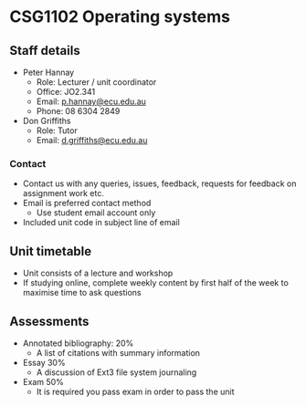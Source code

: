 # CSG1102 Operating systems

## Staff details

- Peter Hannay
	- Role: Lecturer / unit coordinator
	- Office: JO2.341
	- Email: p.hannay@ecu.edu.au
	- Phone: 08 6304 2849
- Don Griffiths
	- Role: Tutor
	- Email: d.griffiths@ecu.edu.au

### Contact

- Contact us with any queries, issues, feedback, requests for feedback on assignment work etc.
- Email is preferred contact method
	- Use student email account only
- Included unit code in subject line of email

## Unit timetable

- Unit consists of a lecture and workshop
- If studying online, complete weekly content by first half of the week to maximise time to ask questions

## Assessments

- Annotated bibliography: 20%
	- A list of citations with summary information
- Essay 30%
	- A discussion of Ext3 file system journaling
- Exam 50%
	- It is required you pass exam in order to pass the unit
